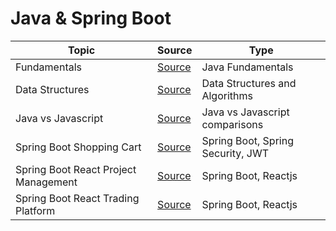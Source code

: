 # Java & Spring Boot

| Topic                                | Source                                      | Type                              |
| ------------------------------------ | ------------------------------------------- | --------------------------------- |
| Fundamentals                         | [Source](./fundamentals)                    | Java Fundamentals                 |
| Data Structures                      | [Source](./data_structures)                 | Data Structures and Algorithms    |
| Java vs Javascript                   | [Source](./java_vs_javascript)              | Java vs Javascript comparisons    |
| Spring Boot Shopping Cart            | [Source](./shopping_cart)                   | Spring Boot, Spring Security, JWT |
| Spring Boot React Project Management | [Source](./spring_react_poject_management/) | Spring Boot, Reactjs              |
| Spring Boot React Trading Platform   | [Source](./spring_react_trading_platform/)  | Spring Boot, Reactjs              |
